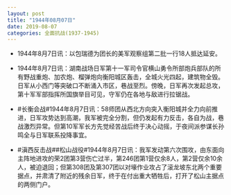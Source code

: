```yaml
---
layout: post
title: "1944年08月07日"
date: 2019-08-07
categories: 全面抗战(1937-1945)
---
```


<meta name="referrer" content="no-referrer" />

- 1944年8月7日讯：以包瑞德为团长的美军观察组第二批一行18人抵达延安。 

- 1944年8月7日讯：湖南战场日军第十一军司令官横山勇令所部炮兵部队的所有野战重炮、加农炮、榴弹炮向衡阳城区轰击，全城火光四起，建筑物全毁。日军从小西门等突破口不断涌入市区，巷战至烈。傍晚，日军再次发起总攻，第十军军部指挥所国旗举目可见，守军仍在各地与敌进行拉锯战。 

- #长衡会战#1944年8月7日讯：58师团从西北方向突入衡阳城并全力向前推进，日军攻势达到高潮，我军被完全分割，但仍发起有力反击，各自为战，巷战激烈异常。但第10军军长方先觉经苦战后终于决心动摇，于夜间派参谋长孙鸣全与日军联系投降事宜。 

- #滇西反击战##松山战役#1944年8月7日讯：我军发动第六次围攻，由东面向主阵地进攻的荣2团第3营伤亡过半，第246团第1营仅余8人，第2营仅余10余人，被迫退回；但第308团及第307团以对壕作业攻占了滚龙坡东北两个重要据点，并肃清了附近的残余日军，终于在付出重大牺牲后，打开了松山主据点的两侧门户。 

